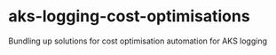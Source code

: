 # aks-logging-cost-optimisations
Bundling up solutions for cost optimisation automation for AKS logging
